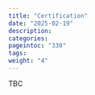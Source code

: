 ```yaml
---
title: "Certification"
date: "2025-02-19"
description:
categories:
pageintoc: "330"
tags:
weight: "4"
---
```


<a id="certification-arm-ready-opennebula"></a>

<!--# Certification -->

TBC
